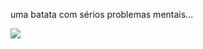 uma batata com sérios problemas mentais...

<img src=https://c.tenor.com/BHgQEy2AsXkAAAAC/hamster-camera.gif>
<source src="horse.mp3" type="audio/mpeg">
